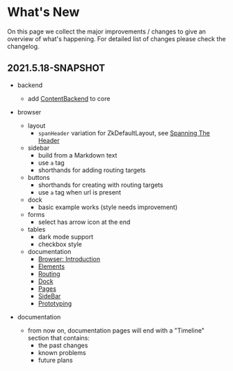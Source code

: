 
# What's New

On this page we collect the major improvements / changes to give an overview of what's happening. For detailed list of
changes please check the changelog.

## 2021.5.18-SNAPSHOT

* backend
    * add [ContentBackend](/src/jvmMain/kotlin/zakadabar/stack/backend/custom/ContentBackend.kt) to core
    
* browser
    * layout
        * `spanHeader` variation for ZkDefaultLayout,
          see [Spanning The Header](./guides/browser/structure/Layout.md#Spanning-the-Header)
    * sidebar      
        * build from a Markdown text
        * use `a` tag
        * shorthands for adding routing targets
    * buttons
        * shorthands for creating with routing targets
        * use `a` tag when url is present
    * dock
        * basic example works (style needs improvement)
    * forms
        * select has arrow icon at the end
    * tables
        * dark mode support
        * checkbox style
    * documentation
        * [Browser: Introduction](./guides/browser/Introdution.md)
        * [Elements](./guides/browser/structure/Elements.md)
        * [Routing](./guides/browser/structure/Routing.md)
        * [Dock](./guides/browser/builtin/Dock.md)  
        * [Pages](./guides/browser/builtin/Pages.md)
        * [SideBar](./guides/browser/builtin/SideBar.md)    
        * [Prototyping](./guides/browser/util/Prototyping.md)

* documentation
    * from now on, documentation pages will end with a "Timeline" section that contains:
        * the past changes
        * known problems
        * future plans